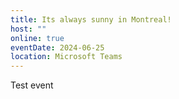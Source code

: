 ```yaml
---
title: Its always sunny in Montreal!
host: ""
online: true
eventDate: 2024-06-25
location: Microsoft Teams
---
```

Test event
